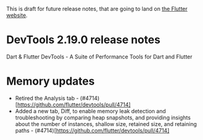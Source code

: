 This is draft for future release notes, that are going to land on
[the Flutter website](https://docs.flutter.dev/development/tools/devtools/release-notes).

# DevTools 2.19.0 release notes

Dart & Flutter DevTools - A Suite of Performance Tools for Dart and Flutter

# Memory updates

- Retired the Analysis tab - (#4714)[https://github.com/flutter/devtools/pull/4714]
- Added a new tab, Diff, to enable memory leak detection and troubleshooting
by comparing heap snapshots, and providing insights about the number of
instances, shallow size, retained size, and retaining
paths - (#4714)[https://github.com/flutter/devtools/pull/4714]
